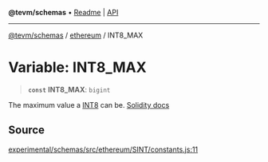 **@tevm/schemas** • [Readme](../../README.md) \| [API](../../modules.md)

***

[@tevm/schemas](../../README.md) / [ethereum](../README.md) / INT8\_MAX

# Variable: INT8\_MAX

> **`const`** **INT8\_MAX**: `bigint`

The maximum value a [INT8](../type-aliases/INT8.md) can be.
[Solidity docs](https://docs.soliditylang.org/en/latest/types.html#integers)

## Source

[experimental/schemas/src/ethereum/SINT/constants.js:11](https://github.com/evmts/tevm-monorepo/blob/main/experimental/schemas/src/ethereum/SINT/constants.js#L11)
